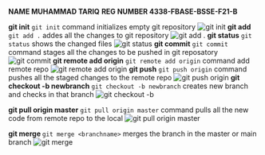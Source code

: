 **NAME      MUHAMMAD TARIQ**
**REG NUMBER 4338-FBASE-BSSE-F21-B**

**git init**
```git init``` command initializes empty git repository
![git init](images/git_init.png)
**git add**
```git add .``` addes all the changes to git repository
![git add .](images/git_add.png)
**git status**
```git status``` shows the changed files
![git status](images/git_status.png)
**git commit**
```git commit``` command stages all the changes to be pushed in git reposatory
![git commit](images/git_commit.png)
**git remote add origin**
```git remote add origin``` command add remote repo
![git remote add origin](images/git_remote.png)
**git push**
```git push origin``` command pushes all the staged changes to the remote repo
![git push origin](images/git_push.png)
**git checkout -b newbranch**
```git checkout -b newbranch``` creates new branch and checks in that branch
![git checkout -b <branchname>](images/git_checkout.png)

**git pull origin master**
```git pull origin master``` command pulls all the new code from remote repo to the local
![git pull origin master](images/git_pull.png)

**git merge <branchname>**
```git merge <branchname>``` merges the branch in the master or main branch
![git merge](images/git_merge.png)
